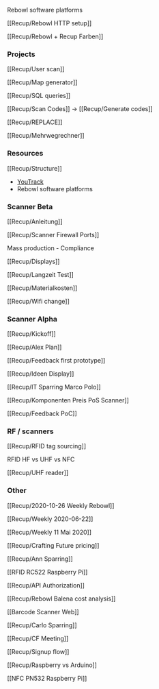 Rebowl software platforms

[[Recup/Rebowl HTTP setup]]

[[Recup/Rebowl + Recup Farben]]

### Projects

[[Recup/User scan]]

[[Recup/Map generator]]

[[Recup/SQL queries]]

[[Recup/Scan Codes]] -> [[Recup/Generate codes]]

[[Recup/REPLACE]]

[[Recup/Mehrwegrechner]]

### Resources

[[Recup/Structure]]

- [YouTrack](https://rebowl.myjetbrains.com/youtrack/agiles)
- Rebowl software platforms

### Scanner Beta

[[Recup/Anleitung]]

[[Recup/Scanner Firewall Ports]]

Mass production - Compliance

[[Recup/Displays]]

[[Recup/Langzeit Test]]

[[Recup/Materialkosten]]

[[Recup/Wifi change]]

### Scanner Alpha

[[Recup/Kickoff]]

[[Recup/Alex Plan]]

[[Recup/Feedback first prototype]]

[[Recup/Ideen Display]]

[[Recup/IT Sparring Marco Polo]]

[[Recup/Komponenten Preis PoS Scanner]]

[[Recup/Feedback PoC]]

### RF / scanners

[[Recup/RFID tag sourcing]]

RFID HF vs UHF vs NFC

[[Recup/UHF reader]]

### Other

[[Recup/2020-10-26 Weekly Rebowl]]

[[Recup/Weekly 2020-06-22]]

[[Recup/Weekly 11 Mai 2020]]

[[Recup/Crafting Future pricing]]

[[Recup/Ann Sparring]]

[[RFID RC522 Raspberry Pi]]

[[Recup/API Authorization]]

[[Recup/Rebowl Balena cost analysis]]

[[Barcode Scanner Web]]

[[Recup/Carlo Sparring]]

[[Recup/CF Meeting]]

[[Recup/Signup flow]]

[[Recup/Raspberry vs Arduino]]

[[NFC PN532 Raspberry Pi]]



